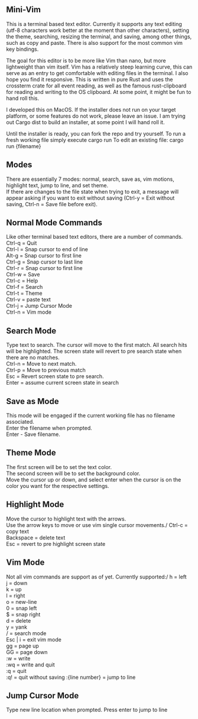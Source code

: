 ## Mini-Vim
This is a terminal based text editor. Currently it supports any text editing (utf-8 characters work better at the moment than other characters), setting the theme, searching, resizing the terminal, and saving, among other things, such as copy and paste. There is also support for the most common vim key bindings.

The goal for this editor is to be more like Vim than nano, but more lightweight than vim itself. Vim has a relatively steep learning curve, this can serve as an entry to get comfortable with editing files in the terminal. I also hope you find it responsive. This is written in pure Rust and uses the crossterm crate for all event reading, as well as the famous rust-clipboard for reading and writing to the OS clipboard. At some point, it might be fun to hand roll this.

I developed this on MacOS. If the installer does not run on your target platform, or some features do not work, please leave an issue. I am trying out Cargo dist to build an installer, at some point I will hand roll it.

Until the installer is ready, you can fork the repo and try yourself.
To run a fresh working file simply execute cargo run
To edit an existing file: cargo run {filename}

## Modes
There are essentially 7 modes: normal, search, save as, vim motions, highlight text, jump to line, and set theme.\
If there are changes to the file state when trying to exit, a message will appear asking if you want to exit without saving (Ctrl-y = Exit without saving, Ctrl-n = Save file before exit).

## Normal Mode Commands
Like other terminal based text editors, there are a number of commands.\
Ctrl-q = Quit\
Ctrl-l = Snap cursor to end of line\
Alt-g = Snap cursor to first line\
Ctrl-g = Snap cursor to last line\
Ctrl-r = Snap cursor to first line\
Ctrl-w = Save\
Ctrl-c = Help\
Ctrl-f = Search\
Ctrl-t = Theme\
Ctrl-v = paste text\
Ctrl-j = Jump Cursor Mode\
Ctrl-n = Vim mode

## Search Mode
Type text to search. The cursor will move to the first match. All search hits will be highlighted. The screen state will revert to pre search state when there are no matches.\
Ctrl-n = Move to next match.\
Ctrl-p = Move to previous match\
Esc = Revert screen state to pre search.\
Enter = assume current screen state in search

## Save as Mode
This mode will be engaged if the current working file has no filename associated.\
Enter the filename when prompted.\
Enter - Save filename.

## Theme Mode
The first screen will be to set the text color.\
The second screen will be to set the background color.\
Move the cursor up or down, and select enter when the cursor is on the color you want for the respective settings.

## Highlight Mode
Move the cursor to highlight text with the arrows.\
Use the arrow keys to move or use vim single cursor movements./
Ctrl-c = copy text\
Backspace = delete text\
Esc = revert to pre highlight screen state

## Vim Mode
Not all vim commands are support as of yet. Currently supported:/
h = left\
j = down\
k = up\
l = right\
o = new-line\
0 = snap left\
$ = snap right\
d = delete\
y = yank\
/ = search mode\
Esc | i = exit vim mode\
gg = page up\
GG = page down\
:w = write\
:wq = write and quit\
:q = quit\
:q! = quit without saving
:{line number} = jump to line

## Jump Cursor Mode
Type new line location when prompted. Press enter to jump to line
